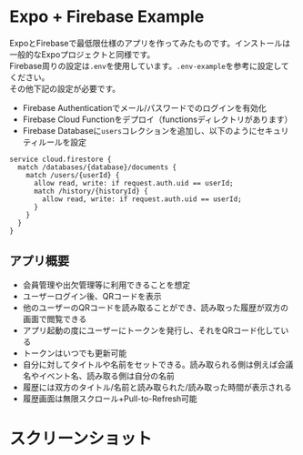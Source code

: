 # Expo + Firebase Example

ExpoとFirebaseで最低限仕様のアプリを作ってみたものです。インストールは一般的なExpoプロジェクトと同様です。  
Firebase周りの設定は`.env`を使用しています。`.env-example`を参考に設定してください。  
その他下記の設定が必要です。

* Firebase Authenticationでメール/パスワードでのログインを有効化
* Firebase Cloud Functionをデプロイ（functionsディレクトリがあります）
* Firebase Databaseに`users`コレクションを追加し、以下のようにセキュリティルールを設定

```
service cloud.firestore {
  match /databases/{database}/documents {
    match /users/{userId} {
      allow read, write: if request.auth.uid == userId;
      match /history/{historyId} {
        allow read, write: if request.auth.uid == userId;
      }
    }
  }
}
```

## アプリ概要

* 会員管理や出欠管理等に利用できることを想定
* ユーザーログイン後、QRコードを表示
* 他のユーザーのQRコードを読み取ることができ、読み取った履歴が双方の画面で閲覧できる
* アプリ起動の度にユーザーにトークンを発行し、それをQRコード化している
* トークンはいつでも更新可能
* 自分に対してタイトルや名前をセットできる。読み取られる側は例えば会議名やイベント名、読み取る側は自分の名前
* 履歴には双方のタイトル/名前と読み取られた/読み取った時間が表示される
* 履歴画面は無限スクロール+Pull-to-Refresh可能

# スクリーンショット

